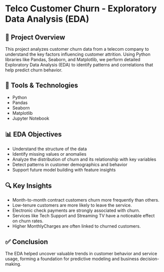 # Telco Customer Churn - Exploratory Data Analysis (EDA)

## 📌 Project Overview

This project analyzes customer churn data from a telecom company to understand the key factors influencing customer attrition. 
Using Python libraries like Pandas, Seaborn, and Matplotlib, we perform detailed Exploratory Data Analysis (EDA) to identify patterns and correlations that help predict churn behavior.

## 🧰 Tools & Technologies

- Python 
- Pandas
- Seaborn 
- Matplotlib
- Jupyter Notebook

## 📊 EDA Objectives

- Understand the structure of the data
- Identify missing values or anomalies
- Analyze the distribution of churn and its relationship with key variables
- Detect patterns in customer demographics and behavior
- Support future model building with feature insights

## 🔍 Key Insights

- Month-to-month contract customers churn more frequently than others.
- Low-tenure customers are more likely to leave the service.
- Electronic check payments are strongly associated with churn.
- Services like Tech Support and Streaming TV have a noticeable effect on churn rates.
- Higher MonthlyCharges are often linked to churned customers.

## ✅ Conclusion

The EDA helped uncover valuable trends in customer behavior and service usage, forming a foundation for predictive modeling and business decision-making.
